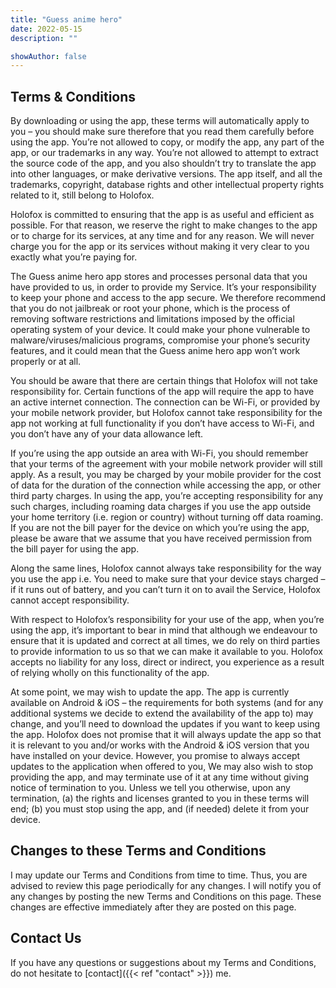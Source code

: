 ```yaml
---
title: "Guess anime hero"
date: 2022-05-15
description: ""

showAuthor: false
---
```


## Terms & Conditions

By downloading or using the app, these terms will automatically apply to you – you should make sure therefore that you
read them carefully before using the app. You’re not allowed to copy, or modify the app, any part of the app, or our
trademarks in any way. You’re not allowed to attempt to extract the source code of the app, and you also shouldn’t try
to translate the app into other languages, or make derivative versions. The app itself, and all the trademarks,
copyright, database rights and other intellectual property rights related to it, still belong to Holofox.

Holofox is committed to ensuring that the app is as useful and efficient as possible. For that reason, we reserve the
right to make changes to the app or to charge for its services, at any time and for any reason. We will never charge you
for the app or its services without making it very clear to you exactly what you’re paying for.

The Guess anime hero app stores and processes personal data that you have provided to us, in order to provide my
Service. It’s your responsibility to keep your phone and access to the app secure. We therefore recommend that you do
not jailbreak or root your phone, which is the process of removing software restrictions and limitations imposed by the
official operating system of your device. It could make your phone vulnerable to malware/viruses/malicious programs,
compromise your phone’s security features, and it could mean that the Guess anime hero app won’t work properly or at
all.

You should be aware that there are certain things that Holofox will not take responsibility for. Certain functions of
the app will require the app to have an active internet connection. The connection can be Wi-Fi, or provided by your
mobile network provider, but Holofox cannot take responsibility for the app not working at full functionality if you
don’t have access to Wi-Fi, and you don’t have any of your data allowance left.

If you’re using the app outside an area with Wi-Fi, you should remember that your terms of the agreement with your
mobile network provider will still apply. As a result, you may be charged by your mobile provider for the cost of data
for the duration of the connection while accessing the app, or other third party charges. In using the app, you’re
accepting responsibility for any such charges, including roaming data charges if you use the app outside your home
territory (i.e. region or country) without turning off data roaming. If you are not the bill payer for the device on
which you’re using the app, please be aware that we assume that you have received permission from the bill payer for
using the app.

Along the same lines, Holofox cannot always take responsibility for the way you use the app i.e. You need to make sure
that your device stays charged – if it runs out of battery, and you can’t turn it on to avail the Service, Holofox
cannot accept responsibility.

With respect to Holofox’s responsibility for your use of the app, when you’re using the app, it’s important to bear in
mind that although we endeavour to ensure that it is updated and correct at all times, we do rely on third parties to
provide information to us so that we can make it available to you. Holofox accepts no liability for any loss, direct or
indirect, you experience as a result of relying wholly on this functionality of the app.

At some point, we may wish to update the app. The app is currently available on Android & iOS – the requirements for
both systems (and for any additional systems we decide to extend the availability of the app to) may change, and you’ll
need to download the updates if you want to keep using the app. Holofox does not promise that it will always update the
app so that it is relevant to you and/or works with the Android & iOS version that you have installed on your device.
However, you promise to always accept updates to the application when offered to you, We may also wish to stop providing
the app, and may terminate use of it at any time without giving notice of termination to you. Unless we tell you
otherwise, upon any termination, (a) the rights and licenses granted to you in these terms will end; (b) you must stop
using the app, and (if needed) delete it from your device.

## Changes to these Terms and Conditions

I may update our Terms and Conditions from time to time. Thus, you are advised to review this page periodically for any
changes. I will notify you of any changes by posting the new Terms and Conditions on this page. These changes are
effective immediately after they are posted on this page.

## Contact Us

If you have any questions or suggestions about my Terms and Conditions, do not hesitate to [contact]({{< ref "contact" >}}) me.